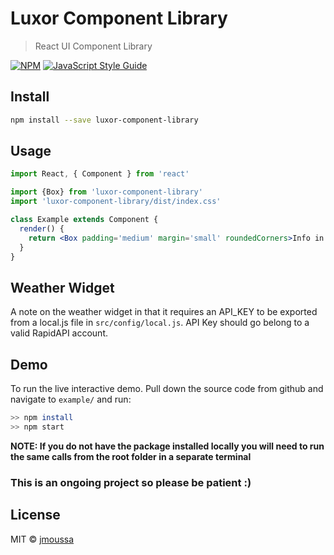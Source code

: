 # Luxor Component Library

> React UI Component Library 

[![NPM](https://img.shields.io/npm/v/@jmoussa/luxor-component-library)](https://www.npmjs.com/package/@jmoussa/luxor-component-library) [![JavaScript Style Guide](https://img.shields.io/badge/code_style-standard-brightgreen.svg)](https://standardjs.com)

## Install

```bash
npm install --save luxor-component-library
```

## Usage

```jsx
import React, { Component } from 'react'

import {Box} from 'luxor-component-library'
import 'luxor-component-library/dist/index.css'

class Example extends Component {
  render() {
    return <Box padding='medium' margin='small' roundedCorners>Info in the box</Box>
  }
}
```

## Weather Widget

A note on the weather widget in that it requires an API_KEY to be exported from a local.js file in `src/config/local.js`. API Key should go belong to a valid RapidAPI account.

## Demo
To run the live interactive demo. Pull down the source code from github and navigate to `example/` and run:

```bash
>> npm install
>> npm start
```

__NOTE: If you do not have the package installed locally you will need to run the same calls from the root folder in a separate terminal__


### This is an ongoing project so please be patient :)

## License

MIT © [jmoussa](https://github.com/jmoussa)
